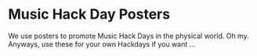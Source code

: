 Music Hack Day Posters
===========

We use posters to promote Music Hack Days in the physical world. Oh my. Anyways, use these for your own Hackdays if you want ...
